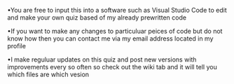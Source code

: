 •You are free to input this into a software such as Visual Studio Code to 
edit and make your own quiz based of my already prewritten code

•If you want to make any changes to particuluar peices of code but do not know 
how then you can contact me via my email address located in my profile

•I make reguluar updates on this quiz and post new versions with improvements
every so often so check out the wiki tab and it will tell you which files are which vesion
